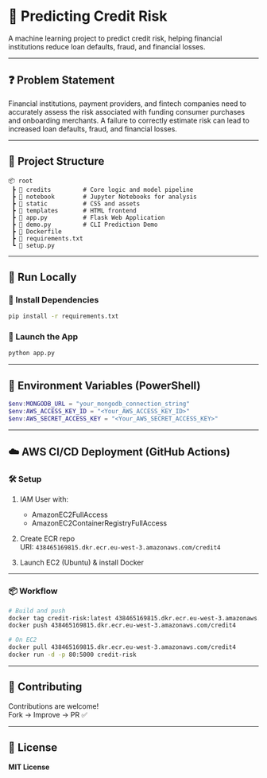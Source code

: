 
# 🧠 Predicting Credit Risk

A machine learning project to predict credit risk, helping financial institutions reduce loan defaults, fraud, and financial losses.

---


## ❓ Problem Statement

Financial institutions, payment providers, and fintech companies need to accurately assess the risk associated with funding consumer purchases and onboarding merchants. A failure to correctly estimate risk can lead to increased loan defaults, fraud, and financial losses.

---

## 📁 Project Structure

```
📦 root
 ┣ 📂 credits         # Core logic and model pipeline
 ┣ 📂 notebook        # Jupyter Notebooks for analysis
 ┣ 📂 static          # CSS and assets
 ┣ 📂 templates       # HTML frontend
 ┣ 📜 app.py          # Flask Web Application
 ┣ 📜 demo.py         # CLI Prediction Demo
 ┣ 📜 Dockerfile
 ┣ 📜 requirements.txt
 ┗ 📜 setup.py
```

---

## 🧪 Run Locally

### 🔧 Install Dependencies

```bash
pip install -r requirements.txt
```

### 🚀 Launch the App

```bash
python app.py
```

---

## 🔐 Environment Variables (PowerShell)

```powershell
$env:MONGODB_URL = "your_mongodb_connection_string"
$env:AWS_ACCESS_KEY_ID = "<Your_AWS_ACCESS_KEY_ID>"
$env:AWS_SECRET_ACCESS_KEY = "<Your_AWS_SECRET_ACCESS_KEY>"
```

---

## ☁️ AWS CI/CD Deployment (GitHub Actions)

### 🛠 Setup

1. IAM User with:
   - AmazonEC2FullAccess
   - AmazonEC2ContainerRegistryFullAccess

2. Create ECR repo  
   URI: `438465169815.dkr.ecr.eu-west-3.amazonaws.com/credit4`

3. Launch EC2 (Ubuntu) & install Docker

---

### 📦 Workflow

```bash
# Build and push
docker tag credit-risk:latest 438465169815.dkr.ecr.eu-west-3.amazonaws.com/credit4
docker push 438465169815.dkr.ecr.eu-west-3.amazonaws.com/credit4

# On EC2
docker pull 438465169815.dkr.ecr.eu-west-3.amazonaws.com/credit4
docker run -d -p 80:5000 credit-risk
```

---

## 🤝 Contributing

Contributions are welcome!  
Fork → Improve → PR ✅

---

## 📄 License

**MIT License**
